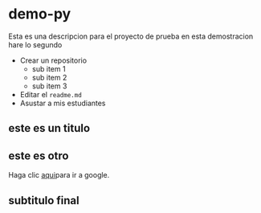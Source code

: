 # demo-py
Esta es una descripcion para el proyecto de prueba
en esta demostracion hare lo segundo
* Crear un repositorio
  - sub item 1
  - sub item 2
  - sub item 3
* Editar el `readme.md`
* Asustar a mis estudiantes

## este es un titulo
## este es otro
Haga clic [aqui](wwww.google.com)para ir a google.
## subtitulo final

